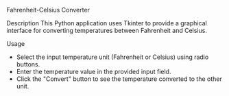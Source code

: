 Fahrenheit-Celsius Converter

Description
This Python application uses Tkinter to provide a graphical interface for converting temperatures between Fahrenheit and Celsius.

Usage
- Select the input temperature unit (Fahrenheit or Celsius) using radio buttons.
- Enter the temperature value in the provided input field.
- Click the "Convert" button to see the temperature converted to the other unit.

